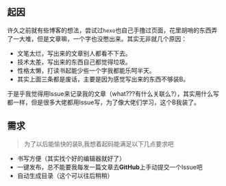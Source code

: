## 起因
许久之前就有些博客的想法，尝试过`hexo`也自己手撸过页面，花里胡哨的东西弄了一大堆，但是文章嘛，一个字也没憋出来。其实无非就几个原因：
- 文笔太烂，写出来的文章别人都看不下去。
- 技术太差，写出来的东西自己都觉得垃圾。
- 性格太懒，打读书起能少些一个字我都能乐呵半天。
- 其实上面三条都是废话，主要是因为感觉写出来的东西不够装B。


于是乎我觉得用Issue来记录我的文章（what???有什么关联么?），其实用什么写都一样，但是很多大佬都用Issue写，为了像大佬们学习，这个B我装了。

## 需求
> 为了以后能愉快的装B,我想着起码能满足以下几点要求吧
- 书写方便（其实找个好的编辑器就好了）
- 一键发布，总不能要我每发一篇文章去**GitHub**上手动提交一个Issue吧
- 自动生成目录（这个可以往后稍稍）